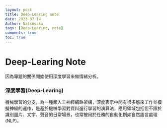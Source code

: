 ```yaml
---
layout: post
title: Deep-Learing note
date: 2023-07-14
Author: Natsusaka
tags: [Deep-Learing, note]
comments: true
toc: true
--- 
```


# Deep-Learing Note

因為專題的關係開始使用深度學習來做情緒分析。

### 深度學習(Deep-Learing)

機械學習的分支，為一種類人工神經網路架構，深度表示中間有很多層來工作並模擬神經的運作，是基於機械學習對資料進行學習的演算法，應用領域包括但不限於識別圖片、文字、聲音的日常場景，也常被用於任務的自動化例如自然語言處理(NLP)。


